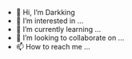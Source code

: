 - 👋 Hi, I’m Darkking
- 👀 I’m interested in ...
- 🌱 I’m currently learning ...
- 💞️ I’m looking to collaborate on ...
- 📫 How to reach me ...

<!---
123dha/123dha is a ✨ special ✨ repository because its `README.md` (this file) appears on your GitHub profile.
You can click the Preview link to take a look at your changes.
--->
